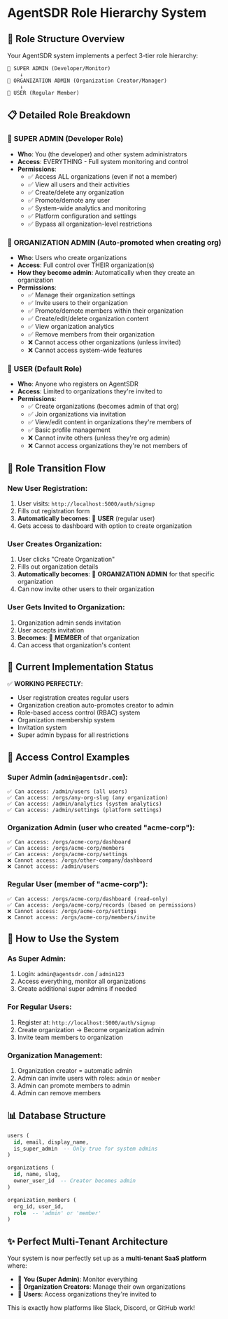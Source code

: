 # AgentSDR Role Hierarchy System

## 🎯 Role Structure Overview

Your AgentSDR system implements a perfect 3-tier role hierarchy:

```
👑 SUPER ADMIN (Developer/Monitor)
    ↓
🔧 ORGANIZATION ADMIN (Organization Creator/Manager)
    ↓
👤 USER (Regular Member)
```

## 📋 Detailed Role Breakdown

### 👑 **SUPER ADMIN** (Developer Role)
- **Who**: You (the developer) and other system administrators
- **Access**: EVERYTHING - Full system monitoring and control
- **Permissions**:
  - ✅ Access ALL organizations (even if not a member)
  - ✅ View all users and their activities
  - ✅ Create/delete any organization
  - ✅ Promote/demote any user
  - ✅ System-wide analytics and monitoring
  - ✅ Platform configuration and settings
  - ✅ Bypass all organization-level restrictions

### 🔧 **ORGANIZATION ADMIN** (Auto-promoted when creating org)
- **Who**: Users who create organizations
- **Access**: Full control over THEIR organization(s)
- **How they become admin**: Automatically when they create an organization
- **Permissions**:
  - ✅ Manage their organization settings
  - ✅ Invite users to their organization
  - ✅ Promote/demote members within their organization
  - ✅ Create/edit/delete organization content
  - ✅ View organization analytics
  - ✅ Remove members from their organization
  - ❌ Cannot access other organizations (unless invited)
  - ❌ Cannot access system-wide features

### 👤 **USER** (Default Role)
- **Who**: Anyone who registers on AgentSDR
- **Access**: Limited to organizations they're invited to
- **Permissions**:
  - ✅ Create organizations (becomes admin of that org)
  - ✅ Join organizations via invitation
  - ✅ View/edit content in organizations they're members of
  - ✅ Basic profile management
  - ❌ Cannot invite others (unless they're org admin)
  - ❌ Cannot access organizations they're not members of

## 🔄 Role Transition Flow

### **New User Registration**:
1. User visits: `http://localhost:5000/auth/signup`
2. Fills out registration form
3. **Automatically becomes**: 👤 **USER** (regular user)
4. Gets access to dashboard with option to create organization

### **User Creates Organization**:
1. User clicks "Create Organization"
2. Fills out organization details
3. **Automatically becomes**: 🔧 **ORGANIZATION ADMIN** for that specific organization
4. Can now invite other users to their organization

### **User Gets Invited to Organization**:
1. Organization admin sends invitation
2. User accepts invitation
3. **Becomes**: 👤 **MEMBER** of that organization
4. Can access that organization's content

## 🎯 Current Implementation Status

✅ **WORKING PERFECTLY**:
- User registration creates regular users
- Organization creation auto-promotes creator to admin
- Role-based access control (RBAC) system
- Organization membership system
- Invitation system
- Super admin bypass for all restrictions

## 🔐 Access Control Examples

### **Super Admin** (`admin@agentsdr.com`):
```
✅ Can access: /admin/users (all users)
✅ Can access: /orgs/any-org-slug (any organization)
✅ Can access: /admin/analytics (system analytics)
✅ Can access: /admin/settings (platform settings)
```

### **Organization Admin** (user who created "acme-corp"):
```
✅ Can access: /orgs/acme-corp/dashboard
✅ Can access: /orgs/acme-corp/members
✅ Can access: /orgs/acme-corp/settings
❌ Cannot access: /orgs/other-company/dashboard
❌ Cannot access: /admin/users
```

### **Regular User** (member of "acme-corp"):
```
✅ Can access: /orgs/acme-corp/dashboard (read-only)
✅ Can access: /orgs/acme-corp/records (based on permissions)
❌ Cannot access: /orgs/acme-corp/settings
❌ Cannot access: /orgs/acme-corp/members/invite
```

## 🚀 How to Use the System

### **As Super Admin**:
1. Login: `admin@agentsdr.com` / `admin123`
2. Access everything, monitor all organizations
3. Create additional super admins if needed

### **For Regular Users**:
1. Register at: `http://localhost:5000/auth/signup`
2. Create organization → Become organization admin
3. Invite team members to organization

### **Organization Management**:
1. Organization creator = automatic admin
2. Admin can invite users with roles: `admin` or `member`
3. Admin can promote members to admin
4. Admin can remove members

## 📊 Database Structure

```sql
users (
  id, email, display_name, 
  is_super_admin  -- Only true for system admins
)

organizations (
  id, name, slug, 
  owner_user_id  -- Creator becomes admin
)

organization_members (
  org_id, user_id, 
  role  -- 'admin' or 'member'
)
```

## ✨ Perfect Multi-Tenant Architecture

Your system is now perfectly set up as a **multi-tenant SaaS platform** where:

- 👑 **You (Super Admin)**: Monitor everything
- 🔧 **Organization Creators**: Manage their own organizations
- 👤 **Users**: Access organizations they're invited to

This is exactly how platforms like Slack, Discord, or GitHub work!
